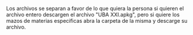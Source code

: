 Los archivos se separan a favor de lo que quiera la persona si quieren el archivo entero descargen el archivo "UBA XXI.apkg", pero si quiere los mazos de materias especificas abra la carpeta de la misma y descarge su archivo.